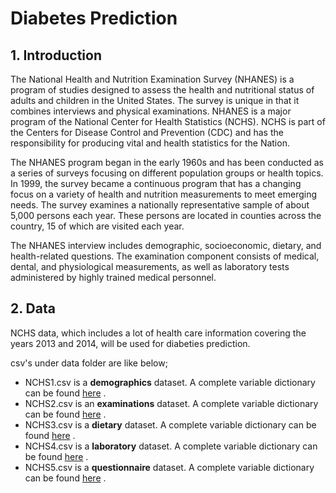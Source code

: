# Diabetes Prediction

## 1. Introduction

The National Health and Nutrition Examination Survey (NHANES) is a program of studies designed to assess the health and nutritional status of adults and children in the United States. The survey is unique in that it combines interviews and physical examinations. NHANES is a major program of the National Center for Health Statistics (NCHS). NCHS is part of the Centers for Disease Control and Prevention (CDC) and has the responsibility for producing vital and health statistics for the Nation.

The NHANES program began in the early 1960s and has been conducted as a series of surveys focusing on different population groups or health topics. In 1999, the survey became a continuous program that has a changing focus on a variety of health and nutrition measurements to meet emerging needs. The survey examines a nationally representative sample of about 5,000 persons each year. These persons are located in counties across the country, 15 of which are visited each year.

The NHANES interview includes demographic, socioeconomic, dietary, and health-related questions. The examination component consists of medical, dental, and physiological measurements, as well as laboratory tests administered by highly trained medical personnel.

## 2. Data
NCHS data, which includes a lot of health care information covering the years 2013 and 2014, will be used for diabeties prediction.

csv's under data folder are like below;

- NCHS1.csv is a **demographics** dataset. A complete variable dictionary can be found [here](https://wwwn.cdc.gov/Nchs/Nhanes/Search/variablelist.aspx?Component=Demographics&CycleBeginYear=2013) .
- NCHS2.csv is an **examinations** dataset. A complete variable dictionary can be found [here](https://wwwn.cdc.gov/Nchs/Nhanes/Search/variablelist.aspx?Component=Examination&CycleBeginYear=2013) .
- NCHS3.csv is a **dietary** dataset. A complete variable dictionary can be found [here](https://wwwn.cdc.gov/Nchs/Nhanes/Search/variablelist.aspx?Component=Dietary&CycleBeginYear=2013) .
- NCHS4.csv is a **laboratory** dataset. A complete variable dictionary can be found [here](https://wwwn.cdc.gov/Nchs/Nhanes/Search/variablelist.aspx?Component=Laboratory&CycleBeginYear=2013) .
- NCHS5.csv is a **questionnaire** dataset. A complete variable dictionary can be found [here](https://wwwn.cdc.gov/Nchs/Nhanes/Search/variablelist.aspx?Component=Questionnaire&CycleBeginYear=2013) .
